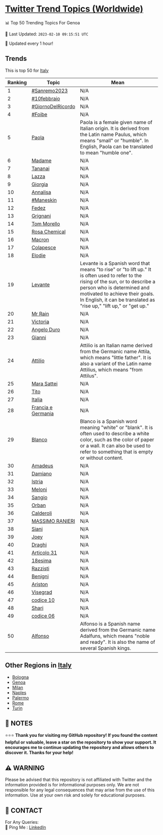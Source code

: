 [Twitter Trend Topics (Worldwide)](https://github.com/ErcinDedeoglu/Twitter-Trend-Topics)
==========


📊 Top 50 Trending Topics For Genoa

📆 Last Updated: `2023-02-10 09:15:51 UTC`

🔧 Updated every 1 hour!


## Trends

This is top 50 for [Italy](</Italy>)

| Ranking | Topic | Mean |
| ------- | ------------ | ------------ |
| 1 | [#Sanremo2023](http://twitter.com/search?q=%23Sanremo2023) | N/A |
| 2 | [#10febbraio](http://twitter.com/search?q=%2310febbraio) | N/A |
| 3 | [#GiornoDelRicordo](http://twitter.com/search?q=%23GiornoDelRicordo) | N/A |
| 4 | [#Foibe](http://twitter.com/search?q=%23Foibe) | N/A |
| 5 | [Paola](http://twitter.com/search?q=Paola) | Paola is a female given name of Italian origin. It is derived from the Latin name Paulus, which means "small" or "humble". In English, Paola can be translated to mean "humble one". |
| 6 | [Madame](http://twitter.com/search?q=Madame) | N/A |
| 7 | [Tananai](http://twitter.com/search?q=Tananai) | N/A |
| 8 | [Lazza](http://twitter.com/search?q=Lazza) | N/A |
| 9 | [Giorgia](http://twitter.com/search?q=Giorgia) | N/A |
| 10 | [Annalisa](http://twitter.com/search?q=Annalisa) | N/A |
| 11 | [#Maneskin](http://twitter.com/search?q=%23Maneskin) | N/A |
| 12 | [Fedez](http://twitter.com/search?q=Fedez) | N/A |
| 13 | [Grignani](http://twitter.com/search?q=Grignani) | N/A |
| 14 | [Tom Morello](http://twitter.com/search?q=Tom+Morello) | N/A |
| 15 | [Rosa Chemical](http://twitter.com/search?q=Rosa+Chemical) | N/A |
| 16 | [Macron](http://twitter.com/search?q=Macron) | N/A |
| 17 | [Colapesce](http://twitter.com/search?q=Colapesce) | N/A |
| 18 | [Elodie](http://twitter.com/search?q=Elodie) | N/A |
| 19 | [Levante](http://twitter.com/search?q=Levante) | Levante is a Spanish word that means "to rise" or "to lift up." It is often used to refer to the rising of the sun, or to describe a person who is determined and motivated to achieve their goals. In English, it can be translated as "rise up," "lift up," or "get up." |
| 20 | [Mr Rain](http://twitter.com/search?q=Mr+Rain) | N/A |
| 21 | [Victoria](http://twitter.com/search?q=Victoria) | N/A |
| 22 | [Angelo Duro](http://twitter.com/search?q=Angelo+Duro) | N/A |
| 23 | [Gianni](http://twitter.com/search?q=Gianni) | N/A |
| 24 | [Attilio](http://twitter.com/search?q=Attilio) | Attilio is an Italian name derived from the Germanic name Attila, which means "little father". It is also a variant of the Latin name Attilius, which means "from Attilus". |
| 25 | [Mara Sattei](http://twitter.com/search?q=Mara+Sattei) | N/A |
| 26 | [Tito](http://twitter.com/search?q=Tito) | N/A |
| 27 | [Italia](http://twitter.com/search?q=Italia) | N/A |
| 28 | [Francia e Germania](http://twitter.com/search?q=Francia+e+Germania) | N/A |
| 29 | [Blanco](http://twitter.com/search?q=Blanco) | Blanco is a Spanish word meaning "white" or "blank". It is often used to describe a white color, such as the color of paper or a wall. It can also be used to refer to something that is empty or without content. |
| 30 | [Amadeus](http://twitter.com/search?q=Amadeus) | N/A |
| 31 | [Damiano](http://twitter.com/search?q=Damiano) | N/A |
| 32 | [Istria](http://twitter.com/search?q=Istria) | N/A |
| 33 | [Meloni](http://twitter.com/search?q=Meloni) | N/A |
| 34 | [Sangio](http://twitter.com/search?q=Sangio) | N/A |
| 35 | [Orban](http://twitter.com/search?q=Orban) | N/A |
| 36 | [Calderoli](http://twitter.com/search?q=Calderoli) | N/A |
| 37 | [MASSIMO RANIERI](http://twitter.com/search?q=MASSIMO+RANIERI) | N/A |
| 38 | [Siani](http://twitter.com/search?q=Siani) | N/A |
| 39 | [Joey](http://twitter.com/search?q=Joey) | N/A |
| 40 | [Draghi](http://twitter.com/search?q=Draghi) | N/A |
| 41 | [Articolo 31](http://twitter.com/search?q=Articolo+31) | N/A |
| 42 | [18esima](http://twitter.com/search?q=18esima) | N/A |
| 43 | [Razzisti](http://twitter.com/search?q=Razzisti) | N/A |
| 44 | [Benigni](http://twitter.com/search?q=Benigni) | N/A |
| 45 | [Ariston](http://twitter.com/search?q=Ariston) | N/A |
| 46 | [Visegrad](http://twitter.com/search?q=Visegrad) | N/A |
| 47 | [codice 10](http://twitter.com/search?q=codice+10) | N/A |
| 48 | [Shari](http://twitter.com/search?q=Shari) | N/A |
| 49 | [codice 06](http://twitter.com/search?q=codice+06) | N/A |
| 50 | [Alfonso](http://twitter.com/search?q=Alfonso) | Alfonso is a Spanish name derived from the Germanic name Adalfuns, which means "noble and ready". It is also the name of several Spanish kings. |



## Other Regions in [Italy](</Italy>)

* [Bologna](</Italy/Bologna.md>)
* [Genoa](</Italy/Genoa.md>)
* [Milan](</Italy/Milan.md>)
* [Naples](</Italy/Naples.md>)
* [Palermo](</Italy/Palermo.md>)
* [Rome](</Italy/Rome.md>)
* [Turin](</Italy/Turin.md>)



## 📝 NOTES

⭐⭐⭐ **Thank you for visiting my GitHub repository! If you found the content helpful or valuable, leave a star on the repository to show your support. It encourages me to continue updating the repository and allows others to discover it. Thanks for your help!**


## ⚠️ WARNING

Please be advised that this repository is not affiliated with Twitter and the information provided is for informational purposes only. We are not responsible for any legal consequences that may arise from the use of this information. Use at your own risk and solely for educational purposes.


## 📨 CONTACT

 For Any Queries:  
            🏓 Ping Me : [LinkedIn](https://www.linkedin.com/in/ercindedeoglu/)
